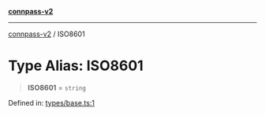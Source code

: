 [**connpass-v2**](../README.md)

***

[connpass-v2](../globals.md) / ISO8601

# Type Alias: ISO8601

> **ISO8601** = `string`

Defined in: [types/base.ts:1](https://github.com/ryohidaka/node-connpass/blob/3b8143bd38fb6f71640f8b4640bd0b7d3330fd98/src/types/base.ts#L1)
